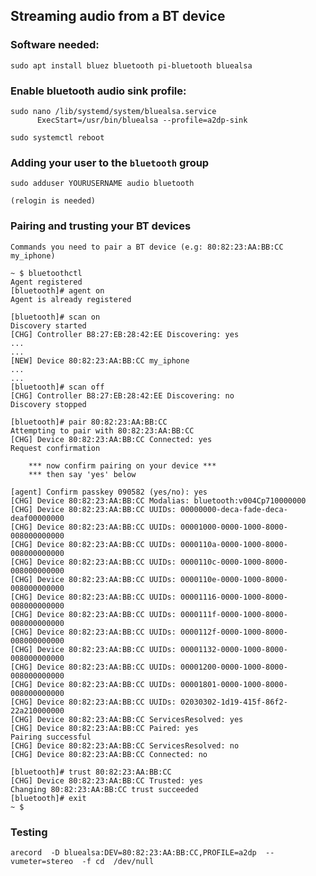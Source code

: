 ## Streaming audio from a BT device

### Software needed:

    sudo apt install bluez bluetooth pi-bluetooth bluealsa

### Enable bluetooth audio sink profile:
    
    sudo nano /lib/systemd/system/bluealsa.service
          ExecStart=/usr/bin/bluealsa --profile=a2dp-sink

    sudo systemctl reboot

### Adding your user to the `bluetooth` group

    sudo adduser YOURUSERNAME audio bluetooth
    
    (relogin is needed)


### Pairing and trusting your BT devices

    Commands you need to pair a BT device (e.g: 80:82:23:AA:BB:CC my_iphone) 

    ~ $ bluetoothctl
    Agent registered
    [bluetooth]# agent on
    Agent is already registered

    [bluetooth]# scan on
    Discovery started
    [CHG] Controller B8:27:EB:28:42:EE Discovering: yes
    ...
    ...
    [NEW] Device 80:82:23:AA:BB:CC my_iphone
    ...
    ...
    [bluetooth]# scan off
    [CHG] Controller B8:27:EB:28:42:EE Discovering: no
    Discovery stopped

    [bluetooth]# pair 80:82:23:AA:BB:CC
    Attempting to pair with 80:82:23:AA:BB:CC
    [CHG] Device 80:82:23:AA:BB:CC Connected: yes
    Request confirmation

        *** now confirm pairing on your device ***
        *** then say 'yes' below
        
    [agent] Confirm passkey 090582 (yes/no): yes
    [CHG] Device 80:82:23:AA:BB:CC Modalias: bluetooth:v004Cp710000000
    [CHG] Device 80:82:23:AA:BB:CC UUIDs: 00000000-deca-fade-deca-deaf00000000
    [CHG] Device 80:82:23:AA:BB:CC UUIDs: 00001000-0000-1000-8000-008000000000
    [CHG] Device 80:82:23:AA:BB:CC UUIDs: 0000110a-0000-1000-8000-008000000000
    [CHG] Device 80:82:23:AA:BB:CC UUIDs: 0000110c-0000-1000-8000-008000000000
    [CHG] Device 80:82:23:AA:BB:CC UUIDs: 0000110e-0000-1000-8000-008000000000
    [CHG] Device 80:82:23:AA:BB:CC UUIDs: 00001116-0000-1000-8000-008000000000
    [CHG] Device 80:82:23:AA:BB:CC UUIDs: 0000111f-0000-1000-8000-008000000000
    [CHG] Device 80:82:23:AA:BB:CC UUIDs: 0000112f-0000-1000-8000-008000000000
    [CHG] Device 80:82:23:AA:BB:CC UUIDs: 00001132-0000-1000-8000-008000000000
    [CHG] Device 80:82:23:AA:BB:CC UUIDs: 00001200-0000-1000-8000-008000000000
    [CHG] Device 80:82:23:AA:BB:CC UUIDs: 00001801-0000-1000-8000-008000000000
    [CHG] Device 80:82:23:AA:BB:CC UUIDs: 02030302-1d19-415f-86f2-22a210000000
    [CHG] Device 80:82:23:AA:BB:CC ServicesResolved: yes
    [CHG] Device 80:82:23:AA:BB:CC Paired: yes
    Pairing successful
    [CHG] Device 80:82:23:AA:BB:CC ServicesResolved: no
    [CHG] Device 80:82:23:AA:BB:CC Connected: no

    [bluetooth]# trust 80:82:23:AA:BB:CC
    [CHG] Device 80:82:23:AA:BB:CC Trusted: yes
    Changing 80:82:23:AA:BB:CC trust succeeded
    [bluetooth]# exit
    ~ $ 


### Testing

    arecord  -D bluealsa:DEV=80:82:23:AA:BB:CC,PROFILE=a2dp  --vumeter=stereo  -f cd  /dev/null 
    
